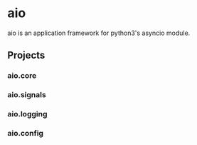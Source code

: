 aio
===

aio is an application framework for python3's asyncio module.


Projects
--------

### aio.core



### aio.signals



### aio.logging



### aio.config
